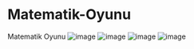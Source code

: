 # Matematik-Oyunu
Matematik Oyunu
![image](https://github.com/methxy/Matematik-Oyunu/assets/164654462/0ef1ab70-e0ab-4939-a245-0504695916ca)
![image](https://github.com/methxy/Matematik-Oyunu/assets/164654462/f4d26240-abba-4e69-998a-c44d99f221f4)
![image](https://github.com/methxy/Matematik-Oyunu/assets/164654462/5daf9eb6-a9c3-4514-b78c-e6f1a8370ef3)
![image](https://github.com/methxy/Matematik-Oyunu/assets/164654462/890c0e79-bf27-450d-a02a-4b714a31d377)
